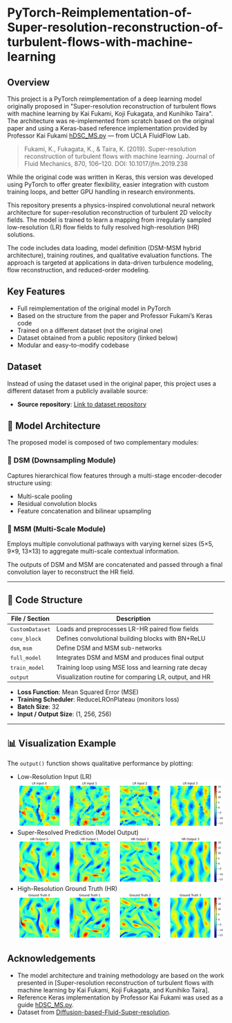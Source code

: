 # PyTorch-Reimplementation-of-Super-resolution-reconstruction-of-turbulent-flows-with-machine-learning

## Overview

This project is a PyTorch reimplementation of a deep learning model originally proposed in "Super-resolution reconstruction of turbulent flows with machine learning by Kai Fukami, Koji Fukagata, and Kunihiko Taira". The architecture was re-implemented from scratch based on the original paper and using a Keras-based reference implementation provided by Professor Kai Fukami [hDSC_MS.py](http://www.seas.ucla.edu/fluidflow/lib/hDSC_MS.py) — from UCLA FluidFlow Lab. 
> Fukami, K., Fukagata, K., & Taira, K. (2019). Super-resolution reconstruction of turbulent flows with machine learning. Journal of Fluid Mechanics, 870, 106–120. DOI: 10.1017/jfm.2019.238

While the original code was written in Keras, this version was developed using PyTorch to offer greater flexibility, easier integration with custom training loops, and better GPU handling in research environments.

This repository presents a physics-inspired convolutional neural network architecture for super-resolution reconstruction of turbulent 2D velocity fields. The model is trained to learn a mapping from irregularly sampled low-resolution (LR) flow fields to fully resolved high-resolution (HR) solutions.

The code includes data loading, model definition (DSM-MSM hybrid architecture), training routines, and qualitative evaluation functions. The approach is targeted at applications in data-driven turbulence modeling, flow reconstruction, and reduced-order modeling.

## Key Features

- Full reimplementation of the original model in PyTorch
- Based on the structure from the paper and Professor Fukami’s Keras code
- Trained on a different dataset (not the original one)
- Dataset obtained from a public repository (linked below)
- Modular and easy-to-modify codebase

## Dataset

Instead of using the dataset used in the original paper, this project uses a different dataset from a publicly available source:

- **Source repository**: [Link to dataset repository](https://github.com/BaratiLab/Diffusion-based-Fluid-Super-resolution)

## 🧠 Model Architecture

The proposed model is composed of two complementary modules:

### 🔹 **DSM (Downsampling Module)**  
Captures hierarchical flow features through a multi-stage encoder-decoder structure using:

- Multi-scale pooling
- Residual convolution blocks
- Feature concatenation and bilinear upsampling

### 🔹 **MSM (Multi-Scale Module)**  
Employs multiple convolutional pathways with varying kernel sizes (5×5, 9×9, 13×13) to aggregate multi-scale contextual information.

The outputs of DSM and MSM are concatenated and passed through a final convolution layer to reconstruct the HR field.

---

## 🔧 Code Structure

| File / Section      | Description                                           |
|---------------------|-------------------------------------------------------|
| `CustomDataset`     | Loads and preprocesses LR-HR paired flow fields       |
| `conv_block`        | Defines convolutional building blocks with BN+ReLU    |
| `dsm`, `msm`        | Define DSM and MSM sub-networks                       |
| `full_model`        | Integrates DSM and MSM and produces final output      |
| `train_model`       | Training loop using MSE loss and learning rate decay  |
| `output`            | Visualization routine for comparing LR, output, and HR|


- **Loss Function**: Mean Squared Error (MSE)
- **Training Scheduler**: ReduceLROnPlateau (monitors loss)
- **Batch Size**: 32
- **Input / Output Size**: (1, 256, 256)
---

## 📊 Visualization Example

The `output()` function shows qualitative performance by plotting:

- Low-Resolution Input (LR)
  ![Low-Resolution Input](/Images/LR.png)
- Super-Resolved Prediction (Model Output)
  ![Super-Resolved Prediction](/Images/HR.png)
- High-Resolution Ground Truth (HR)
  ![High-Resolution Ground Truth](/Images/GT.png)
  
## Acknowledgements

- The model architecture and training methodology are based on the work presented in [Super-resolution reconstruction of turbulent flows with machine learning by Kai Fukami, Koji Fukagata, and Kunihiko Taira].
- Reference Keras implementation by Professor Kai Fukami was used as a guide [hDSC_MS.py](http://www.seas.ucla.edu/fluidflow/lib/hDSC_MS.py).
- Dataset from [Diffusion-based-Fluid-Super-resolution](https://github.com/Ali-AliAkbari/Diffusion-based-Fluid-Super-resolution).


